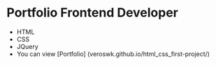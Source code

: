 # Portfolio Frontend Developer
- HTML
- CSS
- JQuery
- You can view [Portfolio] (veroswk.github.io/html_css_first-project/)
